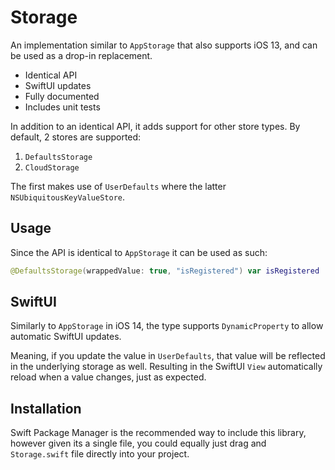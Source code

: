 # Storage

An implementation similar to `AppStorage` that also supports iOS 13, and can be used as a drop-in replacement.

- Identical API
- SwiftUI updates
- Fully documented
- Includes unit tests

In addition to an identical API, it adds support for other store types. By default, 2 stores are supported:

1. `DefaultsStorage`
2. `CloudStorage`

The first makes use of `UserDefaults` where the latter `NSUbiquitousKeyValueStore`.

## Usage

Since the API is identical to `AppStorage` it can be used as such:

```swift
@DefaultsStorage(wrappedValue: true, "isRegistered") var isRegistered
```

## SwiftUI

Similarly to `AppStorage` in iOS 14, the type supports `DynamicProperty` to allow automatic SwiftUI updates.

Meaning, if you update the value in `UserDefaults`, that value will be reflected in the underlying storage as well.
Resulting in the SwiftUI `View` automatically reload when a value changes, just as expected.

## Installation

Swift Package Manager is the recommended way to include this library, however given its a single file, you could equally just drag and `Storage.swift` file directly into your project.

